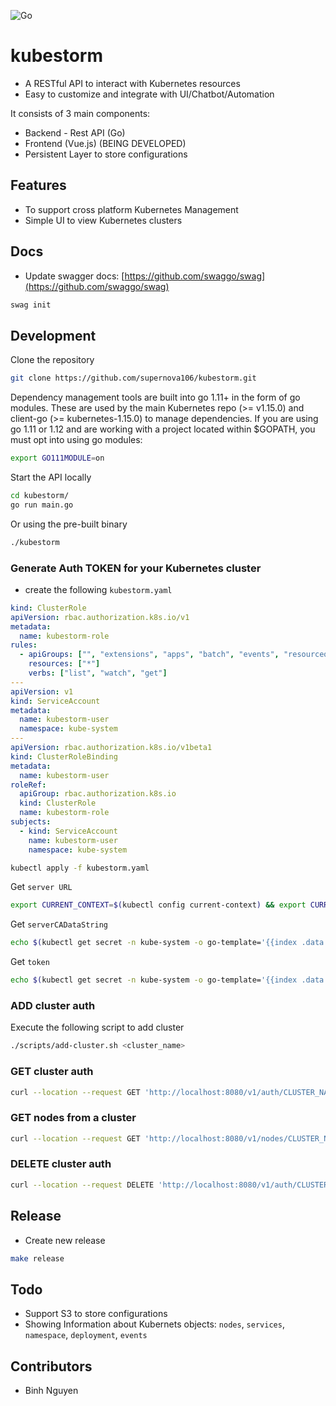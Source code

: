 ![Go](https://github.com/supernova106/kubestorm/workflows/Go/badge.svg?branch=master)

# kubestorm

- A RESTful API to interact with Kubernetes resources
- Easy to customize and integrate with UI/Chatbot/Automation

It consists of 3 main components:

- Backend - Rest API (Go)
- Frontend (Vue.js) (BEING DEVELOPED)
- Persistent Layer to store configurations

## Features

- To support cross platform Kubernetes Management
- Simple UI to view Kubernetes clusters

## Docs

- Update swagger docs: [https://github.com/swaggo/swag](https://github.com/swaggo/swag)

```sh
swag init
```

## Development

Clone the repository

```sh
git clone https://github.com/supernova106/kubestorm.git
```

Dependency management tools are built into go 1.11+ in the form of go modules. These are used by the main Kubernetes repo (>= v1.15.0) and client-go (>= kubernetes-1.15.0) to manage dependencies. If you are using go 1.11 or 1.12 and are working with a project located within \$GOPATH, you must opt into using go modules:

```sh
export GO111MODULE=on
```

Start the API locally

```sh
cd kubestorm/
go run main.go
```

Or using the pre-built binary

```sh
./kubestorm
```

### Generate Auth TOKEN for your Kubernetes cluster

- create the following `kubestorm.yaml`

```yaml
kind: ClusterRole
apiVersion: rbac.authorization.k8s.io/v1
metadata:
  name: kubestorm-role
rules:
  - apiGroups: ["", "extensions", "apps", "batch", "events", "resourcequotas"]
    resources: ["*"]
    verbs: ["list", "watch", "get"]
---
apiVersion: v1
kind: ServiceAccount
metadata:
  name: kubestorm-user
  namespace: kube-system
---
apiVersion: rbac.authorization.k8s.io/v1beta1
kind: ClusterRoleBinding
metadata:
  name: kubestorm-user
roleRef:
  apiGroup: rbac.authorization.k8s.io
  kind: ClusterRole
  name: kubestorm-role
subjects:
  - kind: ServiceAccount
    name: kubestorm-user
    namespace: kube-system
```

```sh
kubectl apply -f kubestorm.yaml
```

Get `server URL`

```sh
export CURRENT_CONTEXT=$(kubectl config current-context) && export CURRENT_CLUSTER=$(kubectl config view -o go-template="{{\$curr_context := \"$CURRENT_CONTEXT\" }}{{range .contexts}}{{if eq .name \$curr_context}}{{.context.cluster}}{{end}}{{end}}") && echo $(kubectl config view -o go-template="{{\$cluster_context := \"$CURRENT_CLUSTER\"}}{{range .clusters}}{{if eq .name \$cluster_context}}{{.cluster.server}}{{end}}{{end}}")
```

Get `serverCADataString`

```sh
echo $(kubectl get secret -n kube-system -o go-template='{{index .data "ca.crt" }}' $(kubectl get sa kubestorm-user -n kube-system -o go-template="{{range .secrets}}{{.name}}{{end}}"))
```

Get `token`

```sh
echo $(kubectl get secret -n kube-system -o go-template='{{index .data "token" }}' $(kubectl get sa kubestorm-user -n kube-system -o go-template="{{range .secrets}}{{.name}}{{end}}")) | base64 --decode
```

### ADD cluster auth

Execute the following script to add cluster

```sh
./scripts/add-cluster.sh <cluster_name>
```

### GET cluster auth

```sh
curl --location --request GET 'http://localhost:8080/v1/auth/CLUSTER_NAME'
```

### GET nodes from a cluster

```sh
curl --location --request GET 'http://localhost:8080/v1/nodes/CLUSTER_NAME'
```

### DELETE cluster auth

```sh
curl --location --request DELETE 'http://localhost:8080/v1/auth/CLUSTER_NAME'
```

## Release

- Create new release

```sh
make release
```

## Todo

- Support S3 to store configurations
- Showing Information about Kubernets objects: `nodes`, `services`, `namespace`, `deployment`, `events`

## Contributors

- Binh Nguyen
